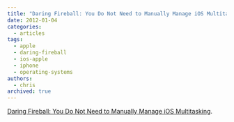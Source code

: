 ```yaml
---
title: "Daring Fireball: You Do Not Need to Manually Manage iOS Multitasking"
date: 2012-01-04
categories:
  - articles
tags:
  - apple
  - daring-fireball
  - ios-apple
  - iphone
  - operating-systems
authors:
  - chris
archived: true
---
```


[Daring Fireball: You Do Not Need to Manually Manage iOS Multitasking](http://daringfireball.net/2012/01/ios_multitasking).
